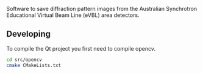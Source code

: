 Software to save diffraction pattern images from the Australian Synchrotron Educational Virtual Beam Line (eVBL) area detectors.

Developing
----------

To compile the Qt project you first need to compile opencv.

```bash
cd src/opencv
cmake CMakeLists.txt
```
